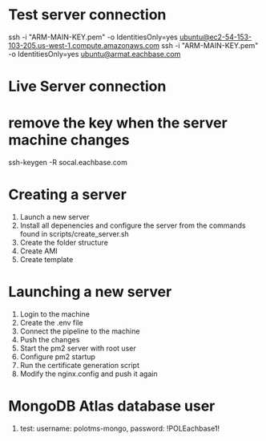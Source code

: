 # Test server connection
ssh -i "ARM-MAIN-KEY.pem" -o IdentitiesOnly=yes ubuntu@ec2-54-153-103-205.us-west-1.compute.amazonaws.com
ssh -i "ARM-MAIN-KEY.pem" -o IdentitiesOnly=yes ubuntu@armat.eachbase.com

# Live Server connection
<!-- ssh -i "ARM-MAIN-KEY.pem" -o IdentitiesOnly=yes ubuntu@armat.org -->

# remove the key when the server machine changes
ssh-keygen -R socal.eachbase.com 

# Creating a server
1. Launch a new server
2. Install all depenencies and configure the server from the commands found in scripts/create_server.sh
3. Create the folder structure
4. Create AMI 
5. Create template

# Launching a new server
1. Login to the machine
2. Create the .env file
3. Connect the pipeline to the machine
4. Push the changes
5. Start the pm2 server with root user
6. Configure pm2 startup
8. Run the certificate generation script
9. Modify the nginx.config and push it again


# MongoDB Atlas database user
1. test: username: polotms-mongo, password: !POLEachbase1!